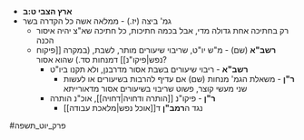 * **ארץ הצבי ט:ב**
* גמ' ביצה (יז.) - ממלאה אשה כל הקדרה בשר
	* רק בחתיכה אחת גדולה מדי, אבל בכמה חתיכות, כל חתיכה שא"צ יהיה איסור הכנה
	* **רשב"א** (שם) - מ"ש יו"ט, שריבוי שיעורים מותר, לשבת, (במקרה [[פיקוח נפש|פיקו"נ]] דמנחות סד.) שהוא אסור?
		* **רשב"א** - ריבוי שיעורים בשבת אסור מדרבנן, ולא תקנו ביו"ט
			* **ר"ן** - משאלת הגמ' מנחות (שם) אם עדיף להרבות בשיעורים או לעשות שני מעשי קוצר, פשוט שריבוי בשיעורים אסור מדאורייתא
		* **ר"ן** - פיקו"נ [[הותרה ודחויה|דחויה]], אוכ"נ הותרה
			* נגד ה**רמב"ן** ד[[אוכל נפש|מלאכת עבודה]]

#פרק_יוט_תשפה 